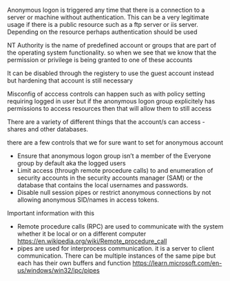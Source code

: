 Anonymous logon is triggered any time that there is a connection to a server or machine without authentication. This can be a very legitimate usage if there is a public resource such as a ftp server or iis server. Depending on the resource perhaps authentication should be used

NT Authority is the name of predefined account or groups that are part of the operating system functionality. so when we see that we know that the permission or privilege is being granted to one of these accounts

It can be disabled through the registery to use the guest account instead but hardening that account is still necessary

Misconfig of acccess controls can happen such as with policy setting requiring logged in user but if the anonymous logon group explicitely has permissions to access resources then that will allow them to still access  

There are a variety of different things that the account/s can access - shares and other databases. 

there are a few controls that we for sure want to set for anonymous account
- Ensure that anonymous logon group isn’t a member of the Everyone group by default aka the logged users 
- Limit access (through remote procedure calls) to and enumeration of security accounts in the security accounts manager (SAM) or the database that contains the local usernames and passwords. 
- Disable null session pipes or restrict anonymous connections by not allowing anonymous SID/names in access tokens.

Important information with this 
- Remote procedure calls (RPC) are used to communicate with the system whether it be local or on a different computer https://en.wikipedia.org/wiki/Remote_procedure_call
- pipes are used for interprocess communication. it is a server to client communication. There can be multiple instances of the same pipe but each has their own buffers and function https://learn.microsoft.com/en-us/windows/win32/ipc/pipes


